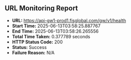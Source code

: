 ## URL Monitoring Report

- **URL:** https://api-gw1-prod1.fisglobal.com/gw/v1/health
- **Start Time:** 2025-06-13T03:58:25.887767
- **End Time:** 2025-06-13T03:58:26.265556
- **Total Time Taken:** 0.377789 seconds
- **HTTP Status Code:** 200
- **Status:** Success
- **Failure Reason:** N/A
